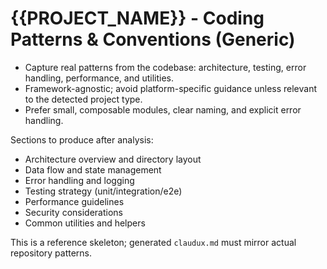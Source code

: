# {{PROJECT_NAME}} - Coding Patterns & Conventions (Generic)

- Capture real patterns from the codebase: architecture, testing, error handling, performance, and utilities.
- Framework-agnostic; avoid platform-specific guidance unless relevant to the detected project type.
- Prefer small, composable modules, clear naming, and explicit error handling.

Sections to produce after analysis:
- Architecture overview and directory layout
- Data flow and state management
- Error handling and logging
- Testing strategy (unit/integration/e2e)
- Performance guidelines
- Security considerations
- Common utilities and helpers

This is a reference skeleton; generated `claudux.md` must mirror actual repository patterns.
